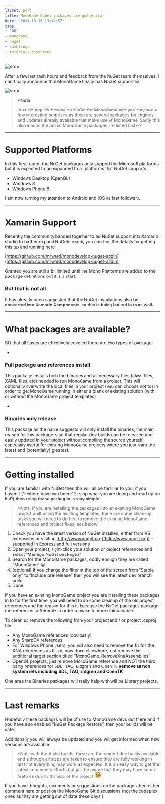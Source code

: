 ```yaml
---
layout: post
title: MonoGame NuGet packages are go&hellip;
date: '2013-10-16 13:48:57'
tags:
- '68'
- monogame
- nuget
- ramblings
- tutorials-resources
---
```


![src=]()

After a few last rash hours and feedback from the NuGet team themselves, I can finally announce that MonoGame finally has NuGet support 😀

![src=]()

> **\*Note**
> 
> Just did a quick browse on NuGet for MonoGame and you may see a few interesting surprises as there are several packages for engines and updates already available that make use of MonoGame.  Sadly this also means the actual MonoGame packages are listed last???

* * *

# Supported Platforms

In this first round, the NuGet packages only support the Microsoft platforms but it is expected to be expanded to all platforms that NuGet supports

- Windows Desktop (OpenGL)
- Windows 8
- Windows Phone 8

I am now turning my attention to Android and iOS as fast followers.

* * *

# Xamarin Support

Recently the community banded together to ad NuGet support into Xamarin studio to further expand NuGets reach, you can find the details for getting this up and running here:

[https://github.com/mrward/monodevelop-nuget-addin](https://github.com/mrward/monodevelop-nuget-addin)

Granted you are still a bit limited until the Mono Platforms are added to the package definitions but it is a start.

### But that is not all

It has already been suggested that the NuGet installations also be converted into Xamarin Components, so this is being looked in to as well.

* * *

# What packages are available?

SO that all bases are effectively covered there are two types of package:

- 
### Full package and references install

This package installs both the binaries and all necessary files (class files, XAML files, etc) needed to run MonoGame from a project.  This will optionally overwrite the local files in your project (you can choose not to) in order to get MonoGame running in either a blank or existing solution (with or without the MonoGame project templates)

- 
### Binaries only release

This package as the name suggests will only install the binaries, the main reason for this package is so that regular dev builds can be released and easily updated in your project without compiling the source yourself, especially useful for existing MonoGame projects where you just want the latest and (potentially) greatest.

* * *

# Getting installed

If you are familiar with NuGet then this will all be familiar to you, if you haven’t (1: where have you been? 2: stop what you are doing and read up on it  :P) then using these packages is very simple.

> \*Note, if you are installing the packages into an existing MonoGame project built using the existing templates, there are some clean-up tasks you will need to do first to remove the existing MonoGame references and project fixes, see below!

1. Check you have the latest version of NuGet installed, either from VS extensions or visiting [http://www.nuget.org](http://www.nuget.org) – supported in Express and full versions
2. Open your project, right-click your solution or project references and select “Manage NuGet packages”
3. Search for the MonoGame packages, oddly enough they are called “MonoGame” 😀
4. (optional) if you change the filter at the top of the screen from “Stable only” to “Include pre-release” then you will see the latest dev branch build
5. Done

If you have an existing MonoGame project you are installing these packages in to for the first time, you will need to do some cleanup of the old project references and the reason for this is because the NuGet packages package the references differently in order to make it more maintainable.

To clean up remove the following from your project and / or project .csproj file

- Any MonoGame references (obviously)
- Any SharpDX references
- For Windows Phone users, you will also need to remove the fix for the XNA references as this is now done elsewhere, just remove the additional target section titled “MonoGame\_RemoveXnaAssemblies”
- OpenGL projects, just remove MonoGame reference and NOT the third party references for SDL, TAO, Lidgren and OpenTK **Remove all non system refs including SDL, TAO, Lidgren and OpenTK**

One area the Binaries packages will really help with will be Library projects.

* * *

# 

# Last remarks

Hopefully these packages will be of use to MonoGame devs out there and if you have also enabled “NuGet Package Restore”, then your builds will be safe.

Additionally you will always be updated and you will get informed when new versions are available.

> \*Note with the Alpha builds, these are the current dev builds available and although all steps are taken to ensure they are fully working in test not everything may work as expected.  It is an easy way to get the latest community efforts but just be aware that they may have some features due to the size of the project ![Open-mouthed smile](/Images/wordpress/2013/10/wlEmoticon-openmouthedsmile2.png)

If you have thoughts, comments or suggestions on the packages then either comment here or post on the MonoGame Git discussions (not the codeplex ones as they are getting out of date these days )


